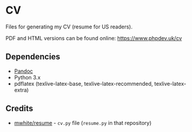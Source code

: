 # CV

Files for generating my CV (resume for US readers).

PDF and HTML versions can be found online: https://www.phpdev.uk/cv

## Dependencies

 * [Pandoc](https://pandoc.org/)
 * Python 3.x
 * pdflatex (texlive-latex-base, texlive-latex-recommended, texlive-latex-extra)

## Credits

 * [mwhite/resume](https://github.com/mwhite/resume) - `cv.py` file (`resume.py` in that repository)
